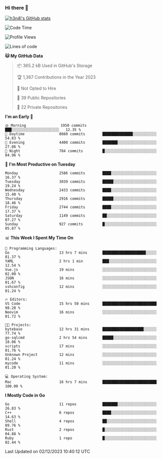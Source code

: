 ### Hi there 👋

[![h3n4l's GitHub stats](https://github-readme-stats.vercel.app/api?username=h3n4l&count_private=true&show_icons=true&theme=radical)](https://github.com/h3n4l/github-readme-stats)

<!--START_SECTION:waka-->
![Code Time](http://img.shields.io/badge/Code%20Time-1%2C747%20hrs%2018%20mins-blue)

![Profile Views](http://img.shields.io/badge/Profile%20Views-1-blue)

![Lines of code](https://img.shields.io/badge/From%20Hello%20World%20I%27ve%20Written-4.1%20million%20lines%20of%20code-blue)

**🐱 My GitHub Data** 

> 📦 365.2 kB Used in GitHub's Storage 
 > 
> 🏆 1,367 Contributions in the Year 2023
 > 
> 🚫 Not Opted to Hire
 > 
> 📜 39 Public Repositories 
 > 
> 🔑 22 Private Repositories 
 > 
**I'm an Early 🐤** 

```text
🌞 Morning                1950 commits        ███░░░░░░░░░░░░░░░░░░░░░░   12.35 % 
🌆 Daytime                8660 commits        ██████████████░░░░░░░░░░░   54.83 % 
🌃 Evening                4400 commits        ███████░░░░░░░░░░░░░░░░░░   27.86 % 
🌙 Night                  784 commits         █░░░░░░░░░░░░░░░░░░░░░░░░   04.96 % 
```
📅 **I'm Most Productive on Tuesday** 

```text
Monday                   2586 commits        ████░░░░░░░░░░░░░░░░░░░░░   16.37 % 
Tuesday                  3039 commits        █████░░░░░░░░░░░░░░░░░░░░   19.24 % 
Wednesday                2433 commits        ████░░░░░░░░░░░░░░░░░░░░░   15.40 % 
Thursday                 2916 commits        █████░░░░░░░░░░░░░░░░░░░░   18.46 % 
Friday                   2744 commits        ████░░░░░░░░░░░░░░░░░░░░░   17.37 % 
Saturday                 1149 commits        ██░░░░░░░░░░░░░░░░░░░░░░░   07.27 % 
Sunday                   927 commits         █░░░░░░░░░░░░░░░░░░░░░░░░   05.87 % 
```


📊 **This Week I Spent My Time On** 

```text
💬 Programming Languages: 
Go                       13 hrs 7 mins       ████████████████████░░░░░   81.37 % 
YAML                     2 hrs 1 min         ███░░░░░░░░░░░░░░░░░░░░░░   12.54 % 
Vue.js                   19 mins             ░░░░░░░░░░░░░░░░░░░░░░░░░   02.00 % 
JSON                     16 mins             ░░░░░░░░░░░░░░░░░░░░░░░░░   01.67 % 
sshconfig                12 mins             ░░░░░░░░░░░░░░░░░░░░░░░░░   01.24 % 

🔥 Editors: 
VS Code                  15 hrs 50 mins      █████████████████████████   98.28 % 
Neovim                   16 mins             ░░░░░░░░░░░░░░░░░░░░░░░░░   01.72 % 

🐱‍💻 Projects: 
bytebase                 12 hrs 31 mins      ███████████████████░░░░░░   77.74 % 
go-sqlcmd                2 hrs 54 mins       █████░░░░░░░░░░░░░░░░░░░░   18.06 % 
scripts                  17 mins             ░░░░░░░░░░░░░░░░░░░░░░░░░   01.76 % 
Unknown Project          12 mins             ░░░░░░░░░░░░░░░░░░░░░░░░░   01.24 % 
mycode                   11 mins             ░░░░░░░░░░░░░░░░░░░░░░░░░   01.20 % 

💻 Operating System: 
Mac                      16 hrs 7 mins       █████████████████████████   100.00 % 
```

**I Mostly Code in Go** 

```text
Go                       11 repos            ███████░░░░░░░░░░░░░░░░░░   26.83 % 
C++                      6 repos             ████░░░░░░░░░░░░░░░░░░░░░   14.63 % 
Shell                    4 repos             ██░░░░░░░░░░░░░░░░░░░░░░░   09.76 % 
Rust                     2 repos             █░░░░░░░░░░░░░░░░░░░░░░░░   04.88 % 
Ruby                     1 repo              █░░░░░░░░░░░░░░░░░░░░░░░░   02.44 % 
```




 Last Updated on 02/12/2023 10:40:12 UTC
<!--END_SECTION:waka-->

